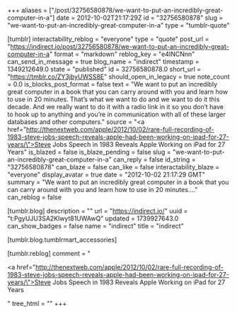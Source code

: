 +++
aliases = ["/post/32756580878/we-want-to-put-an-incredibly-great-computer-in-a"]
date = 2012-10-02T21:17:29Z
id = "32756580878"
slug = "we-want-to-put-an-incredibly-great-computer-in-a"
type = "tumblr-quote"

[tumblr]
interactability_reblog = "everyone"
type = "quote"
post_url = "https://indirect.io/post/32756580878/we-want-to-put-an-incredibly-great-computer-in-a"
format = "markdown"
reblog_key = "e4INCNnn"
can_send_in_message = true
blog_name = "indirect"
timestamp = 1349212649.0
state = "published"
id = 32756580878.0
short_url = "https://tmblr.co/ZY3jbyUWSS8E"
should_open_in_legacy = true
note_count = 0.0
is_blocks_post_format = false
text = "We want to put an incredibly great computer in a book that you can carry around with you and learn how to use in 20 minutes. That’s what we want to do and we want to do it this decade. And we really want to do it with a radio link in it so you don’t have to hook up to anything and you’re in communication with all of these larger databases and other computers."
source = "<a href=\"http://thenextweb.com/apple/2012/10/02/rare-full-recording-of-1983-steve-jobs-speech-reveals-apple-had-been-working-on-ipad-for-27-years/\">Steve Jobs Speech in 1983 Reveals Apple Working on iPad for 27 Years</a>"
is_blazed = false
is_blaze_pending = false
slug = "we-want-to-put-an-incredibly-great-computer-in-a"
can_reply = false
id_string = "32756580878"
can_blaze = false
can_like = false
interactability_blaze = "everyone"
display_avatar = true
date = "2012-10-02 21:17:29 GMT"
summary = "We want to put an incredibly great computer in a book that you can carry around with you and learn how to use in 20 minutes...."
can_reblog = false

[tumblr.blog]
description = ""
url = "https://indirect.io/"
uuid = "t:PgyUJU3SA2Klwyt81UWAwQ"
updated = 1739927643.0
can_show_badges = false
name = "indirect"
title = "indirect"

[tumblr.blog.tumblrmart_accessories]

[tumblr.reblog]
comment = "<p><a href=\"http://thenextweb.com/apple/2012/10/02/rare-full-recording-of-1983-steve-jobs-speech-reveals-apple-had-been-working-on-ipad-for-27-years/\">Steve Jobs Speech in 1983 Reveals Apple Working on iPad for 27 Years</a></p>"
tree_html = ""
+++
